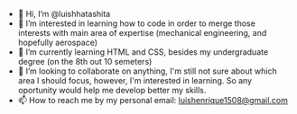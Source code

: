 - 👋 Hi, I’m @luishhatashita
- 👀 I’m interested in learning how to code in order to merge those interests with main area of expertise (mechanical engineering, and hopefully aerospace)
- 🌱 I’m currently learning HTML and CSS, besides my undergraduate degree (on the 8th out 10 semeters)
- 💞️ I’m looking to collaborate on anything, I'm still not sure about which area I should focus, however, I'm interested in learning. So any oportunity would help me develop better my skills.
- 📫 How to reach me by my personal email: luishenrique1508@gmail.com

<!---
luishhatashita/luishhatashita is a ✨ special ✨ repository because its `README.md` (this file) appears on your GitHub profile.
You can click the Preview link to take a look at your changes.
--->
